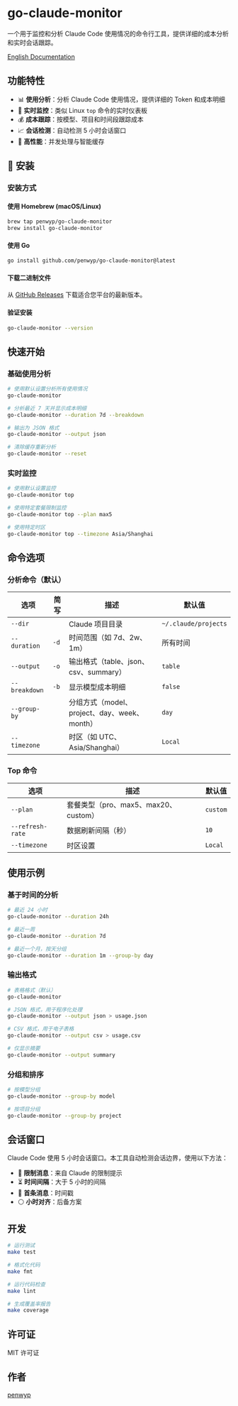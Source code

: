 # go-claude-monitor

一个用于监控和分析 Claude Code 使用情况的命令行工具，提供详细的成本分析和实时会话跟踪。

[English Documentation](./README.md)

## 功能特性

- 📊 **使用分析**：分析 Claude Code 使用情况，提供详细的 Token 和成本明细
- 🔄 **实时监控**：类似 Linux `top` 命令的实时仪表板
- 💰 **成本跟踪**：按模型、项目和时间段跟踪成本
- 📈 **会话检测**：自动检测 5 小时会话窗口
- 🚀 **高性能**：并发处理与智能缓存

## 🚀 安装

### 安装方式

#### 使用 Homebrew (macOS/Linux)

```bash
brew tap penwyp/go-claude-monitor
brew install go-claude-monitor
```

#### 使用 Go

```bash
go install github.com/penwyp/go-claude-monitor@latest
```

#### 下载二进制文件

从 [GitHub Releases](https://github.com/penwyp/go-claude-monitor/releases) 下载适合您平台的最新版本。

#### 验证安装

```bash
go-claude-monitor --version
```

## 快速开始

### 基础使用分析

```bash
# 使用默认设置分析所有使用情况
go-claude-monitor

# 分析最近 7 天并显示成本明细
go-claude-monitor --duration 7d --breakdown

# 输出为 JSON 格式
go-claude-monitor --output json

# 清除缓存重新分析
go-claude-monitor --reset
```

### 实时监控

```bash
# 使用默认设置监控
go-claude-monitor top

# 使用特定套餐限制监控
go-claude-monitor top --plan max5

# 使用特定时区
go-claude-monitor top --timezone Asia/Shanghai

```

## 命令选项

### 分析命令（默认）

| 选项            | 简写   | 描述                                 | 默认值                  |
|---------------|------|------------------------------------|----------------------|
| `--dir`       |      | Claude 项目目录                        | `~/.claude/projects` |
| `--duration`  | `-d` | 时间范围（如 7d、2w、1m）                   | 所有时间                 |
| `--output`    | `-o` | 输出格式（table、json、csv、summary）       | `table`              |
| `--breakdown` | `-b` | 显示模型成本明细                           | `false`              |
| `--group-by`  |      | 分组方式（model、project、day、week、month） | `day`                |
| `--timezone`  |      | 时区（如 UTC、Asia/Shanghai）            | `Local`              |

### Top 命令

| 选项               | 描述                          | 默认值      |
|------------------|-----------------------------|----------|
| `--plan`         | 套餐类型（pro、max5、max20、custom） | `custom` |
| `--refresh-rate` | 数据刷新间隔（秒）                   | `10`     |
| `--timezone`     | 时区设置                        | `Local`  |

## 使用示例

### 基于时间的分析

```bash
# 最近 24 小时
go-claude-monitor --duration 24h

# 最近一周
go-claude-monitor --duration 7d

# 最近一个月，按天分组
go-claude-monitor --duration 1m --group-by day

```

### 输出格式

```bash
# 表格格式（默认）
go-claude-monitor

# JSON 格式，用于程序化处理
go-claude-monitor --output json > usage.json

# CSV 格式，用于电子表格
go-claude-monitor --output csv > usage.csv

# 仅显示摘要
go-claude-monitor --output summary
```

### 分组和排序

```bash
# 按模型分组
go-claude-monitor --group-by model

# 按项目分组
go-claude-monitor --group-by project

```

## 会话窗口

Claude Code 使用 5 小时会话窗口。本工具自动检测会话边界，使用以下方法：

- 🎯 **限制消息**：来自 Claude 的限制提示
- ⏳ **时间间隔**：大于 5 小时的间隔
- 📍 **首条消息**：时间戳
- ⚪ **小时对齐**：后备方案

## 开发

```bash
# 运行测试
make test

# 格式化代码
make fmt

# 运行代码检查
make lint

# 生成覆盖率报告
make coverage
```

## 许可证

MIT 许可证

## 作者

[penwyp](https://github.com/penwyp)